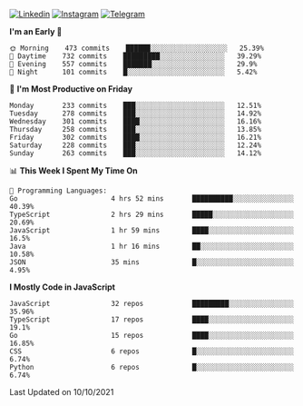 [![Linkedin](https://img.shields.io/badge/-Archie-blue?style=flat-square&labelColor=gray&logo=Linkedin&logoColor=white&link=https://www.linkedin.com/in/archisdi)](https://www.linkedin.com/in/archisdi)
[![Instagram](https://img.shields.io/badge/-@archisdi-orange?style=flat-square&labelColor=gray&logo=Instagram&logoColor=white&link=https://www.instagram.com/archisdi)](https://www.instagram.com/archisdi)
[![Telegram](https://img.shields.io/badge/-aai-informational?style=flat-square&labelColor=gray&logo=telegram&logoColor=white&link=https://t.me/archisdi)](https://t.me/archisdi)

<!--START_SECTION:waka-->
**I'm an Early 🐤** 

```text
🌞 Morning    473 commits    ██████░░░░░░░░░░░░░░░░░░░   25.39% 
🌆 Daytime    732 commits    █████████░░░░░░░░░░░░░░░░   39.29% 
🌃 Evening    557 commits    ███████░░░░░░░░░░░░░░░░░░   29.9% 
🌙 Night      101 commits    █░░░░░░░░░░░░░░░░░░░░░░░░   5.42%

```
📅 **I'm Most Productive on Friday** 

```text
Monday       233 commits    ███░░░░░░░░░░░░░░░░░░░░░░   12.51% 
Tuesday      278 commits    ███░░░░░░░░░░░░░░░░░░░░░░   14.92% 
Wednesday    301 commits    ████░░░░░░░░░░░░░░░░░░░░░   16.16% 
Thursday     258 commits    ███░░░░░░░░░░░░░░░░░░░░░░   13.85% 
Friday       302 commits    ████░░░░░░░░░░░░░░░░░░░░░   16.21% 
Saturday     228 commits    ███░░░░░░░░░░░░░░░░░░░░░░   12.24% 
Sunday       263 commits    ███░░░░░░░░░░░░░░░░░░░░░░   14.12%

```


📊 **This Week I Spent My Time On** 

```text
💬 Programming Languages: 
Go                       4 hrs 52 mins       ██████████░░░░░░░░░░░░░░░   40.39% 
TypeScript               2 hrs 29 mins       █████░░░░░░░░░░░░░░░░░░░░   20.69% 
JavaScript               1 hr 59 mins        ████░░░░░░░░░░░░░░░░░░░░░   16.5% 
Java                     1 hr 16 mins        ██░░░░░░░░░░░░░░░░░░░░░░░   10.58% 
JSON                     35 mins             █░░░░░░░░░░░░░░░░░░░░░░░░   4.95%

```

**I Mostly Code in JavaScript** 

```text
JavaScript               32 repos            █████████░░░░░░░░░░░░░░░░   35.96% 
TypeScript               17 repos            ████░░░░░░░░░░░░░░░░░░░░░   19.1% 
Go                       15 repos            ████░░░░░░░░░░░░░░░░░░░░░   16.85% 
CSS                      6 repos             █░░░░░░░░░░░░░░░░░░░░░░░░   6.74% 
Python                   6 repos             █░░░░░░░░░░░░░░░░░░░░░░░░   6.74%

```



 Last Updated on 10/10/2021
<!--END_SECTION:waka-->
